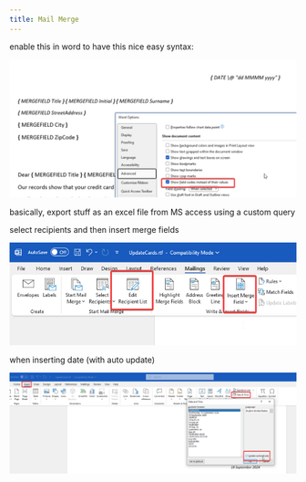 ```yaml
---
title: Mail Merge
---
```



enable this in word to have this nice easy syntax:

![alt text](image-2.png)

basically, export stuff as an excel file from MS access using a custom query

select recipients and then insert merge fields

![alt text](image.png)

when inserting date (with auto update)

![alt text](image-1.png)


